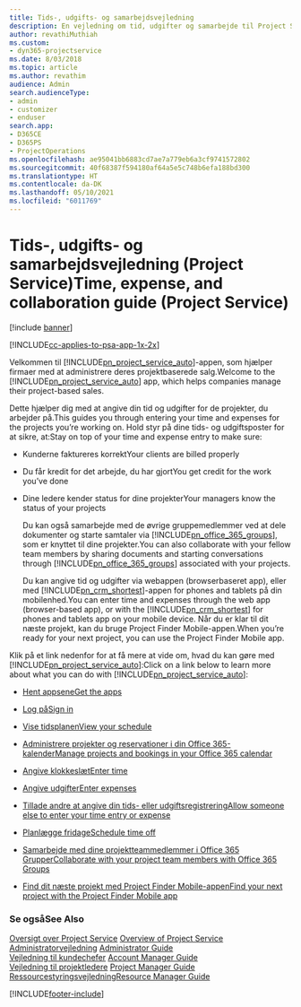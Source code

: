 ```yaml
---
title: Tids-, udgifts- og samarbejdsvejledning
description: En vejledning om tid, udgifter og samarbejde til Project Service
author: revathiMuthiah
ms.custom:
- dyn365-projectservice
ms.date: 8/03/2018
ms.topic: article
ms.author: revathim
audience: Admin
search.audienceType:
- admin
- customizer
- enduser
search.app:
- D365CE
- D365PS
- ProjectOperations
ms.openlocfilehash: ae95041bb6883cd7ae7a779eb6a3cf9741572802
ms.sourcegitcommit: 40f68387f594180af64a5e5c748b6efa188bd300
ms.translationtype: HT
ms.contentlocale: da-DK
ms.lasthandoff: 05/10/2021
ms.locfileid: "6011769"
---
```

# <a name="time-expense-and-collaboration-guide-project-service"></a><span data-ttu-id="02cda-103">Tids-, udgifts- og samarbejdsvejledning (Project Service)</span><span class="sxs-lookup"><span data-stu-id="02cda-103">Time, expense, and collaboration guide (Project Service)</span></span>

[!include [banner](../includes/psa-now-project-operations.md)]

[!INCLUDE[cc-applies-to-psa-app-1x-2x](../includes/cc-applies-to-psa-app-1x-2x.md)]

<span data-ttu-id="02cda-104">Velkommen til [!INCLUDE[pn_project_service_auto](../includes/pn-project-service-auto.md)]-appen, som hjælper firmaer med at administrere deres projektbaserede salg.</span><span class="sxs-lookup"><span data-stu-id="02cda-104">Welcome to the [!INCLUDE[pn_project_service_auto](../includes/pn-project-service-auto.md)] app, which helps companies manage their project-based sales.</span></span> 
  
 <span data-ttu-id="02cda-105">Dette hjælper dig med at angive din tid og udgifter for de projekter, du arbejder på.</span><span class="sxs-lookup"><span data-stu-id="02cda-105">This guides you through entering your time and expenses for the projects you’re working on.</span></span> <span data-ttu-id="02cda-106">Hold styr på dine tids- og udgiftsposter for at sikre, at:</span><span class="sxs-lookup"><span data-stu-id="02cda-106">Stay on top of your time and expense entry to make sure:</span></span>  
  
- <span data-ttu-id="02cda-107">Kunderne faktureres korrekt</span><span class="sxs-lookup"><span data-stu-id="02cda-107">Your clients are billed properly</span></span>  
  
- <span data-ttu-id="02cda-108">Du får kredit for det arbejde, du har gjort</span><span class="sxs-lookup"><span data-stu-id="02cda-108">You get credit for the work you’ve done</span></span>  
  
- <span data-ttu-id="02cda-109">Dine ledere kender status for dine projekter</span><span class="sxs-lookup"><span data-stu-id="02cda-109">Your managers know the status of your projects</span></span>  
  
  <span data-ttu-id="02cda-110">Du kan også samarbejde med de øvrige gruppemedlemmer ved at dele dokumenter og starte samtaler via [!INCLUDE[pn_office_365_groups](../includes/pn-office-365-groups.md)], som er knyttet til dine projekter.</span><span class="sxs-lookup"><span data-stu-id="02cda-110">You can also collaborate with your fellow team members by sharing documents and starting conversations through [!INCLUDE[pn_office_365_groups](../includes/pn-office-365-groups.md)] associated with your projects.</span></span>  
  
  <span data-ttu-id="02cda-111">Du kan angive tid og udgifter via webappen (browserbaseret app), eller med [!INCLUDE[pn_crm_shortest](../includes/pn-crm-shortest.md)]-appen for phones and tablets på din mobilenhed.</span><span class="sxs-lookup"><span data-stu-id="02cda-111">You can enter time and expenses through the web app (browser-based app), or with the [!INCLUDE[pn_crm_shortest](../includes/pn-crm-shortest.md)] for phones and tablets app on your mobile device.</span></span> <span data-ttu-id="02cda-112">Når du er klar til dit næste projekt, kan du bruge Project Finder Mobile-appen.</span><span class="sxs-lookup"><span data-stu-id="02cda-112">When you’re ready for your next project, you can use the Project Finder Mobile app.</span></span>  
  
<span data-ttu-id="02cda-113">Klik på et link nedenfor for at få mere at vide om, hvad du kan gøre med [!INCLUDE[pn_project_service_auto](../includes/pn-project-service-auto.md)]:</span><span class="sxs-lookup"><span data-stu-id="02cda-113">Click on a link below to learn more about what you can do with [!INCLUDE[pn_project_service_auto](../includes/pn-project-service-auto.md)]:</span></span>  
  
-   [<span data-ttu-id="02cda-114">Hent appsene</span><span class="sxs-lookup"><span data-stu-id="02cda-114">Get the apps</span></span>](../psa/get-apps.md)  
  
-   [<span data-ttu-id="02cda-115">Log på</span><span class="sxs-lookup"><span data-stu-id="02cda-115">Sign in</span></span>](../psa/sign-in.md)  
  
-   [<span data-ttu-id="02cda-116">Vise tidsplanen</span><span class="sxs-lookup"><span data-stu-id="02cda-116">View your schedule</span></span>](../psa/view-schedule.md)  
  
-   [<span data-ttu-id="02cda-117">Administrere projekter og reservationer i din Office 365-kalender</span><span class="sxs-lookup"><span data-stu-id="02cda-117">Manage projects and bookings in your Office 365 calendar</span></span>](../psa/manage-project-bookings-office-365-calendar.md)  
  
-   [<span data-ttu-id="02cda-118">Angive klokkeslæt</span><span class="sxs-lookup"><span data-stu-id="02cda-118">Enter time</span></span>](../psa/enter-time.md)  
  
-   [<span data-ttu-id="02cda-119">Angive udgifter</span><span class="sxs-lookup"><span data-stu-id="02cda-119">Enter expenses</span></span>](../psa/enter-expenses.md)  
  
-   [<span data-ttu-id="02cda-120">Tillade andre at angive din tids- eller udgiftsregistrering</span><span class="sxs-lookup"><span data-stu-id="02cda-120">Allow someone else to enter your time entry or expense</span></span>](../psa/allow-someone-else-enter-time-entry-expense.md)  
  
-   [<span data-ttu-id="02cda-121">Planlægge fridage</span><span class="sxs-lookup"><span data-stu-id="02cda-121">Schedule time off</span></span>](../psa/schedule-time-off.md)  
  
-   [<span data-ttu-id="02cda-122">Samarbejde med dine projektteammedlemmer i Office 365 Grupper</span><span class="sxs-lookup"><span data-stu-id="02cda-122">Collaborate with your project team members with Office 365 Groups</span></span>](../psa/collaborate-project-team-members-office-365-groups.md)  
  
-   [<span data-ttu-id="02cda-123">Find dit næste projekt med Project Finder Mobile-appen</span><span class="sxs-lookup"><span data-stu-id="02cda-123">Find your next project with the Project Finder Mobile app</span></span>](../psa/find-next-project-finder-mobile-app.md)  
  
### <a name="see-also"></a><span data-ttu-id="02cda-124">Se også</span><span class="sxs-lookup"><span data-stu-id="02cda-124">See Also</span></span>  
 <span data-ttu-id="02cda-125">[Oversigt over Project Service](../psa/overview.md) </span><span class="sxs-lookup"><span data-stu-id="02cda-125">[Overview of Project Service](../psa/overview.md) </span></span>  
 <span data-ttu-id="02cda-126">[Administratorvejledning](../psa/admin-guide.md) </span><span class="sxs-lookup"><span data-stu-id="02cda-126">[Administrator Guide](../psa/admin-guide.md) </span></span>  
 <span data-ttu-id="02cda-127">[Vejledning til kundechefer](../psa/account-manager-guide.md) </span><span class="sxs-lookup"><span data-stu-id="02cda-127">[Account Manager Guide](../psa/account-manager-guide.md) </span></span>  
 <span data-ttu-id="02cda-128">[Vejledning til projektledere](../psa/project-manager-guide.md) </span><span class="sxs-lookup"><span data-stu-id="02cda-128">[Project Manager Guide](../psa/project-manager-guide.md) </span></span>  
 [<span data-ttu-id="02cda-129">Ressourcestyringsvejledning</span><span class="sxs-lookup"><span data-stu-id="02cda-129">Resource Manager Guide</span></span>](../psa/resource-manager-guide.md)   


[!INCLUDE[footer-include](../includes/footer-banner.md)]